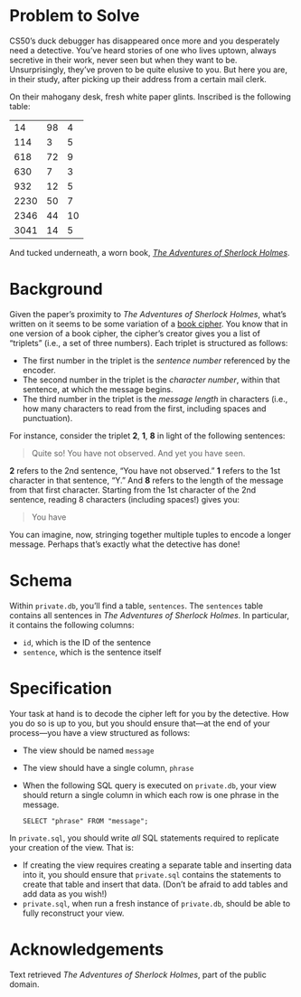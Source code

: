 # Problem to Solve

CS50’s duck debugger has disappeared once more and you desperately need a detective. You’ve heard stories of one who lives uptown, always secretive in their work, never seen but when they want to be. Unsurprisingly, they’ve proven to be quite elusive to you. But here you are, in their study, after picking up their address from a certain mail clerk.

On their mahogany desk, fresh white paper glints. Inscribed is the following table:

<table class="table table-bordered table-striped">
  <tbody>
    <tr>
      <td>14</td>
      <td>98</td>
      <td>4</td>
    </tr>
    <tr>
      <td>114</td>
      <td>3</td>
      <td>5</td>
    </tr>
    <tr>
      <td>618</td>
      <td>72</td>
      <td>9</td>
    </tr>
    <tr>
      <td>630</td>
      <td>7</td>
      <td>3</td>
    </tr>
    <tr>
      <td>932</td>
      <td>12</td>
      <td>5</td>
    </tr>
    <tr>
      <td>2230</td>
      <td>50</td>
      <td>7</td>
    </tr>
    <tr>
      <td>2346</td>
      <td>44</td>
      <td>10</td>
    </tr>
    <tr>
      <td>3041</td>
      <td>14</td>
      <td>5</td>
    </tr>
  </tbody>
<thead class=""></thead></table>

And tucked underneath, a worn book, [_The Adventures of Sherlock Holmes_](https://en.wikipedia.org/wiki/The_Adventures_of_Sherlock_Holmes).

# Background

Given the paper’s proximity to _The Adventures of Sherlock Holmes_, what’s written on it seems to be some variation of a [book cipher](https://en.wikipedia.org/wiki/Book_cipher). You know that in one version of a book cipher, the cipher’s creator gives you a list of “triplets” (i.e., a set of three numbers). Each triplet is structured as follows:

- The first number in the triplet is the _sentence number_ referenced by the encoder.
- The second number in the triplet is the _character number_, within that sentence, at which the message begins.
- The third number in the triplet is the _message length_ in characters (i.e., how many characters to read from the first, including spaces and punctuation).

For instance, consider the triplet **2**, **1**, **8** in light of the following sentences:

<blockquote>Quite so! You have not observed. And yet you have seen.</blockquote>

**2** refers to the 2nd sentence, “You have not observed.” **1** refers to the 1st character in that sentence, “Y.” And **8** refers to the length of the message from that first character. Starting from the 1st character of the 2nd sentence, reading 8 characters (including spaces!) gives you:

<blockquote>You have</blockquote>

You can imagine, now, stringing together multiple tuples to encode a longer message. Perhaps that’s exactly what the detective has done!

# Schema

Within `private.db`, you’ll find a table, `sentences`. The `sentences` table contains all sentences in _The Adventures of Sherlock Holmes_. In particular, it contains the following columns:

- `id`, which is the ID of the sentence
- `sentence`, which is the sentence itself

# Specification

Your task at hand is to decode the cipher left for you by the detective. How you do so is up to you, but you should ensure that—at the end of your process—you have a view structured as follows:

- The view should be named `message`
- The view should have a single column, `phrase`
- When the following SQL query is executed on `private.db`, your view should return a single column in which each row is one phrase in the message.

  `SELECT "phrase" FROM "message";`

In `private.sql`, you should write _all_ SQL statements required to replicate your creation of the view. That is:

- If creating the view requires creating a separate table and inserting data into it, you should ensure that `private.sql` contains the statements to create that table and insert that data. (Don’t be afraid to add tables and add data as you wish!)
- `private.sql`, when run a fresh instance of `private.db`, should be able to fully reconstruct your view.

# Acknowledgements

Text retrieved _The Adventures of Sherlock Holmes_, part of the public domain.
